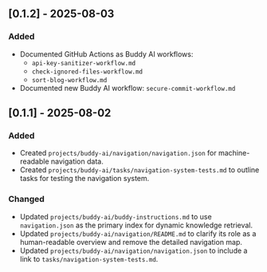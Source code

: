## [0.1.2] - 2025-08-03

### Added
- Documented GitHub Actions as Buddy AI workflows:
  - `api-key-sanitizer-workflow.md`
  - `check-ignored-files-workflow.md`
  - `sort-blog-workflow.md`
- Documented new Buddy AI workflow: `secure-commit-workflow.md`

## [0.1.1] - 2025-08-02

### Added
- Created `projects/buddy-ai/navigation/navigation.json` for machine-readable navigation data.
- Created `projects/buddy-ai/tasks/navigation-system-tests.md` to outline tasks for testing the navigation system.

### Changed
- Updated `projects/buddy-ai/buddy-instructions.md` to use `navigation.json` as the primary index for dynamic knowledge retrieval.
- Updated `projects/buddy-ai/navigation/README.md` to clarify its role as a human-readable overview and remove the detailed navigation map.
- Updated `projects/buddy-ai/navigation/navigation.json` to include a link to `tasks/navigation-system-tests.md`.